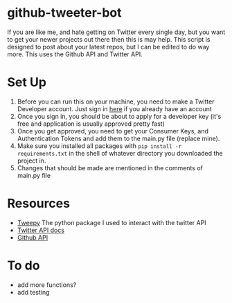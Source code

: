 # github-tweeter-bot
If you are like me, and hate getting on Twitter every single day, but you want to get your newer projects out there then this is may help. This script is designed to post
about your latest repos, but I can be edited to do way more. This uses the Github API and Twitter API.

# Set Up
1. Before you can run this on your machine, you need to make a Twitter Developer account. Just sign in [here](https://developer.twitter.com/en/portal/dashboard) if you already have
an account
2. Once you sign in, you should be about to apply for a developer key (it's free and application is usually approved pretty fast)
3. Once you get approved, you need to get your Consumer Keys, and Authentication Tokens and add them to the main.py file (replace mine).
4. Make sure you installed all packages with ```pip install -r requirements.txt``` in the shell of whatever directory you downloaded the project in. 
5. Changes that should be made are mentioned in the comments of main.py file

# Resources
- [Tweepy](https://www.tweepy.org/) The python package I used to interact with the twitter API
- [Twitter API docs](https://developer.twitter.com/en/docs)
- [Github API](https://docs.github.com/en/rest)

# To do
- add more functions?
- add testing

